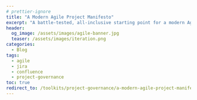 ```yaml
---
# prettier-ignore
title: "A Modern Agile Project Manifesto"
excerpt: "A battle-tested, all-inclusive starting point for a modern Agile project."
header:
  og_image: /assets/images/agile-banner.jpg
  teaser: /assets/images/iteration.png
categories:
  - Blog
tags:
  - agile
  - jira
  - confluence
  - project-governance
toc: true
redirect_to: /toolkits/project-governance/a-modern-agile-project-manifesto/
---
```

